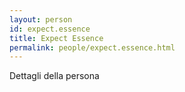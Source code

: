 ```yaml
---
layout: person
id: expect.essence
title: Expect Essence
permalink: people/expect.essence.html
---
```


Dettagli della persona
